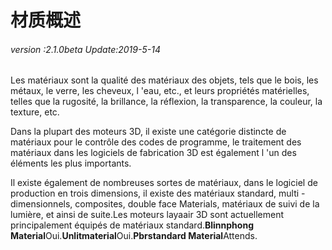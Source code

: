 # 材质概述

###### *version :2.1.0beta   Update:2019-5-14*

Les matériaux sont la qualité des matériaux des objets, tels que le bois, les métaux, le verre, les cheveux, l 'eau, etc., et leurs propriétés matérielles, telles que la rugosité, la brillance, la réflexion, la transparence, la couleur, la texture, etc.

Dans la plupart des moteurs 3D, il existe une catégorie distincte de matériaux pour le contrôle des codes de programme, le traitement des matériaux dans les logiciels de fabrication 3D est également l 'un des éléments les plus importants.

Il existe également de nombreuses sortes de matériaux, dans le logiciel de production en trois dimensions, il existe des matériaux standard, multi - dimensionnels, composites, double face Materials, matériaux de suivi de la lumière, et ainsi de suite.Les moteurs layaair 3D sont actuellement principalement équipés de matériaux standard.**Blinnphong Material**Oui.**Unlitmaterial**Oui.**Pbrstandard Material**Attends.
